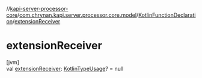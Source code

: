 //[kapi-server-processor-core](../../../index.md)/[com.chrynan.kapi.server.processor.core.model](../index.md)/[KotlinFunctionDeclaration](index.md)/[extensionReceiver](extension-receiver.md)

# extensionReceiver

[jvm]\
val [extensionReceiver](extension-receiver.md): [KotlinTypeUsage](../-kotlin-type-usage/index.md)? = null

